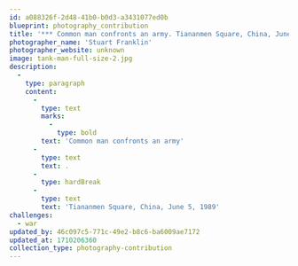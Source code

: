 ```yaml
---
id: a088326f-2d48-41b0-b0d3-a3431077ed0b
blueprint: photography_contribution
title: '*** Common man confronts an army. Tiananmen Square, China, June 5, 1989'
photographer_name: 'Stuart Franklin'
photographer_website: unknown
image: tank-man-full-size-2.jpg
description:
  -
    type: paragraph
    content:
      -
        type: text
        marks:
          -
            type: bold
        text: 'Common man confronts an army'
      -
        type: text
        text: .
      -
        type: hardBreak
      -
        type: text
        text: 'Tiananmen Square, China, June 5, 1989'
challenges:
  - war
updated_by: 46c097c5-771c-49e2-b8c6-ba6009ae7172
updated_at: 1710206360
collection_type: photography-contribution
---
```

